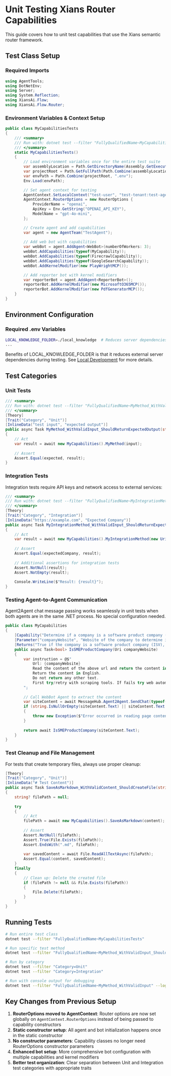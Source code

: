 # Unit Testing Xians Router Capabilities

This guide covers how to unit test capabilities that use the Xians semantic router framework.

## Test Class Setup

### Required Imports

```csharp
using AgentTools;
using DotNetEnv;
using Server;
using System.Reflection;
using XiansAi.Flow;
using XiansAi.Flow.Router;
```

### Environment Variables & Context Setup

```csharp
public class MyCapabilitiesTests
{
    /// <summary>
    /// Run with: dotnet test --filter "FullyQualifiedName~MyCapabilitiesTests"
    /// </summary>
    static MyCapabilitiesTests()
    {
        // Load environment variables once for the entire test suite
        var assemblyLocation = Path.GetDirectoryName(Assembly.GetExecutingAssembly().Location);
        var projectRoot = Path.GetFullPath(Path.Combine(assemblyLocation!, "..", "..", "..", ".."));
        var envPath = Path.Combine(projectRoot, ".env");
        Env.Load(envPath);

        // Set agent context for testing
        AgentContext.SetLocalContext("test-user", "test-tenant:test-agent:test-workflow");
        AgentContext.RouterOptions = new RouterOptions {
            ProviderName = "openai",
            ApiKey = Env.GetString("OPENAI_API_KEY"),
            ModelName = "gpt-4o-mini",
        };

        // Create agent and add capabilities
        var agent = new AgentTeam("TestAgent");
        
        // Add web bot with capabilities
        var webBot = agent.AddAgent<WebBot>(numberOfWorkers: 3);
        webBot.AddCapabilities(typeof(MyCapability));
        webBot.AddCapabilities(typeof(FirecrawlCapability));
        webBot.AddCapabilities(typeof(GoogleSearchCapability));
        webBot.AddKernelModifier(new PlayWrightMCP());

        // Add reporter bot with kernel modifiers
        var reporterBot = agent.AddAgent<ReporterBot>();
        reporterBot.AddKernelModifier(new MicrosoftO365MCP());
        reporterBot.AddKernelModifier(new PdfGeneratorMCP());
    }
}
```

## Environment Configuration

### Required .env Variables

```bash
LOCAL_KNOWLEDGE_FOLDER=./local_knowledge  # Reduces server dependencies
...
```

Benefits of LOCAL_KNOWLEDGE_FOLDER is that it reduces external server dependencies during testing. See [Local Development](../3-knowledge/4-local-dev.md) for more details.

## Test Categories

### Unit Tests

```csharp
/// <summary>
/// Run with: dotnet test --filter "FullyQualifiedName~MyMethod_WithValidInput_ShouldReturnExpectedOutput"
/// </summary>
[Theory]
[Trait("Category", "Unit")]
[InlineData("test input", "expected output")]
public async Task MyMethod_WithValidInput_ShouldReturnExpectedOutput(string input, string expected)
{
    // Act
    var result = await new MyCapabilities().MyMethod(input);
    
    // Assert
    Assert.Equal(expected, result);
}
```

### Integration Tests

Integration tests require API keys and network access to external services:

```csharp
/// <summary>
/// Run with: dotnet test --filter "FullyQualifiedName~MyIntegrationMethod_WithValidInput_ShouldReturnExpectedResult"
/// </summary>
[Theory]
[Trait("Category", "Integration")]
[InlineData("https://example.com", "Expected Company")]
public async Task MyIntegrationMethod_WithValidInput_ShouldReturnExpectedResult(string url, string expectedCompany)
{
    // Act
    var result = await new MyCapabilities().MyIntegrationMethod(new Uri(url));
    
    // Assert
    Assert.Equal(expectedCompany, result);
    
    // Additional assertions for integration tests
    Assert.NotNull(result);
    Assert.NotEmpty(result);
    
    Console.WriteLine($"Result: {result}");
}
```

### Testing Agent-to-Agent Communication

Agent2Agent chat message passing works seamlessly in unit tests when both agents are in the same .NET process. No special configuration needed.

```csharp
public class MyCapabilities
{
    [Capability("Determine if a company is a software product company (ISV) and is a small or medium enterprise (SME)")]
    [Parameter("companyWebsite", "Website of the company to determine if it is a software product company (ISV)")]
    [Returns("True if the company is a software product company (ISV), false otherwise")]
    public async Task<bool> IsSMEProductCompany(Uri companyWebsite) 
    {
        var instruction = @$"
            Url: {companyWebsite}
            Read the content of the above url and return the content in markdown format.
            Return the content in English.
            Do not return any other text.
            First try/retry with scraping tools. If fails try web automation tools. If still fails return text 'ERROR: <reason>'.
        ";
        
        // Call WebBot Agent to extract the content
        var siteContent = await MessageHub.Agent2Agent.SendChat(typeof(WebBot), instruction);
        if (string.IsNullOrEmpty(siteContent.Text) || siteContent.Text.StartsWith("ERROR"))
        {
            throw new Exception($"Error occurred in reading page content from: {companyWebsite}: {siteContent.Text}");
        }
        
        return await IsSMEProductCompany(siteContent.Text);
    }
}
```

### Test Cleanup and File Management

For tests that create temporary files, always use proper cleanup:

```csharp
[Theory]
[Trait("Category", "Unit")]
[InlineData("# Test Content")]
public async Task SaveAsMarkdown_WithValidContent_ShouldCreateFile(string content)
{
    string? filePath = null;
    
    try
    {
        // Act
        filePath = await new MyCapabilities().SaveAsMarkdown(content);
        
        // Assert
        Assert.NotNull(filePath);
        Assert.True(File.Exists(filePath));
        Assert.EndsWith(".md", filePath);
        
        var savedContent = await File.ReadAllTextAsync(filePath);
        Assert.Equal(content, savedContent);
    }
    finally
    {
        // Clean up: Delete the created file
        if (filePath != null && File.Exists(filePath))
        {
            File.Delete(filePath);
        }
    }
}
```

## Running Tests

```bash
# Run entire test class
dotnet test --filter "FullyQualifiedName~MyCapabilitiesTests"

# Run specific test method
dotnet test --filter "FullyQualifiedName~MyMethod_WithValidInput_ShouldReturnExpectedOutput"

# Run by category
dotnet test --filter "Category=Unit"
dotnet test --filter "Category=Integration"

# Run with console output for debugging
dotnet test --filter "FullyQualifiedName~MyMethod_WithValidInput" --logger "console;verbosity=detailed"
```

## Key Changes from Previous Setup

1. **RouterOptions moved to AgentContext**: Router options are now set globally on `AgentContext.RouterOptions` instead of being passed to capability constructors
2. **Static constructor setup**: All agent and bot initialization happens once in the static constructor
3. **No constructor parameters**: Capability classes no longer need RouterOptions constructor parameters
4. **Enhanced bot setup**: More comprehensive bot configuration with multiple capabilities and kernel modifiers
5. **Better test organization**: Clear separation between Unit and Integration test categories with appropriate traits
